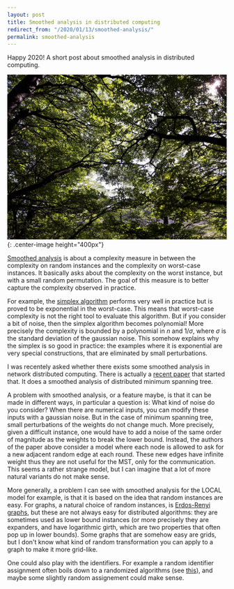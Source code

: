 ```yaml
---
layout: post
title: Smoothed analysis in distributed computing
redirect_from: "/2020/01/13/smoothed-analysis/"
permalink: smoothed-analysis
---
```


Happy 2020! A short post about smoothed analysis in distributed 
computing.


![](assets/arbre-patagonie.jpg){: .center-image height="400px"}


[Smoothed analysis](https://en.wikipedia.org/wiki/Smoothed_analysis) is 
about a complexity measure in between the complexity on random instances 
and the complexity on worst-case instances. 
It basically asks about the complexity on the worst instance,
but with a small random permutation.
The goal of this measure is to better capture the complexity observed in
practice.

For example, the 
[simplex algorithm](https://en.wikipedia.org/wiki/Simplex_algorithm)
performs very well in practice
but is proved to be exponential in the worst-case. This means
that worst-case complexity is not the right tool to evaluate this algorithm.
But if you consider a bit of noise, then the simplex algorithm becomes 
polynomial! More precisely the complexity is bounded 
by a polynomial in $n$ and $1/\sigma$, where $\sigma$ is the standard 
deviation of the gaussian noise. This somehow explains why the simplex 
is so good in practice: the examples where it is exponential are very 
special constructions, that are eliminated by small perturbations.

I was recentely asked whether there exists some smoothed analysis 
in network distributed computing. There is actually a 
[recent paper](https://arxiv.org/pdf/1911.02628.pdf) that started that. 
It does a smoothed analysis of distributed minimum 
spanning tree. 

A problem with smoothed analysis, or a feature maybe, is that it can be 
made in different ways, in particular a question is: What kind of noise 
do you consider? When there are 
numerical inputs, you can modify these inputs with a gaussian noise. But 
in the case of minimum spanning tree, small perturbations of the weights
do not change much.
More precisely, given a difficult instance, one 
would have to add a noise of the same order of magnitude as the 
weights to break the lower bound. 
Instead, the authors of the paper above consider a model 
where each node is allowed to ask for a new adjacent random edge at 
each round. These new edges have infinite weight thus they are not 
useful for the MST, only for the communication. 
This seems a rather strange model, but I can imagine that a lot of more
natural variants do not make sense. 
 
More generally, a problem I can see with smoothed 
analysis for the LOCAL model for example, is that it is based on the 
idea that random instances are easy. 
For graphs, a natural choice of random instances, is 
[Erdos-Renyi graphs](https://en.wikipedia.org/wiki/Erd%C5%91s%E2%80%93R%C3%A9nyi_model),
but these are not always easy for distributed algorithms: they are 
sometimes used as lower bound instances (or more precisely they are 
expanders,  and have logarithmic girth, which are two properties that 
often pop up in lower bounds). 
Some graphs that are somehow easy are grids, but I don't know what kind of 
random transformation you can apply to a graph to make it more grid-like. 

One could also play with the identifiers. For example a random identifier 
assignment often boils down to a randomized algorithms
(see [this](https://arxiv.org/abs/1704.05739)), and maybe some slightly 
random assignement could make sense. 
